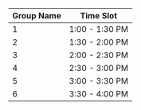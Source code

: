 | Group Name | Time Slot |
|------------|-----------|
|     1      | 1:00 - 1:30 PM |
|     2      | 1:30 - 2:00 PM |
|     3      | 2:00 - 2:30 PM |
|     4      | 2:30 - 3:00 PM |
|     5      | 3:00 - 3:30 PM |
|     6      | 3:30 - 4:00 PM |